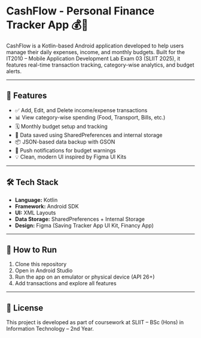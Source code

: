 # CashFlow - Personal Finance Tracker App 💰📱

CashFlow is a Kotlin-based Android application developed to help users manage their daily expenses, income, and monthly budgets. Built for the IT2010 – Mobile Application Development Lab Exam 03 (SLIIT 2025), it features real-time transaction tracking, category-wise analytics, and budget alerts.

---

## 📱 Features

- ✅ Add, Edit, and Delete income/expense transactions
- 📊 View category-wise spending (Food, Transport, Bills, etc.)
- 🗓️ Monthly budget setup and tracking
- 📌 Data saved using SharedPreferences and internal storage
- 📦 JSON-based data backup with GSON
- 🔔 Push notifications for budget warnings
- 💡 Clean, modern UI inspired by Figma UI Kits

---

## 🛠️ Tech Stack

- **Language:** Kotlin
- **Framework:** Android SDK
- **UI:** XML Layouts
- **Data Storage:** SharedPreferences + Internal Storage
- **Design:** Figma (Saving Tracker App UI Kit, Financy App)

---

## 🧪 How to Run

1. Clone this repository
2. Open in Android Studio
3. Run the app on an emulator or physical device (API 26+)
4. Add transactions and explore all features

---

## 📃 License

This project is developed as part of coursework at SLIIT – BSc (Hons) in Information Technology – 2nd Year.


